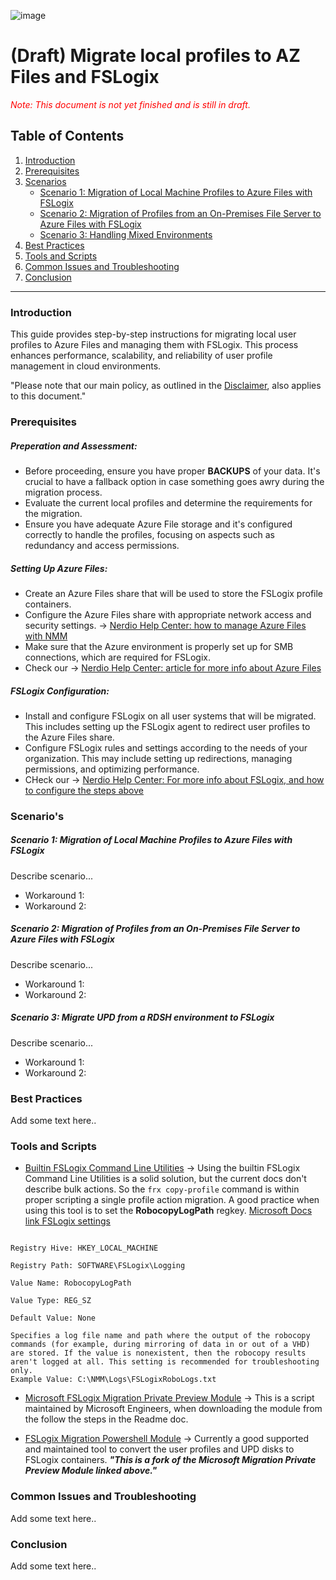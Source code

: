 ![image](https://github.com/Get-Nerdio/NMM-SE/assets/52416805/5c8dd05e-84a7-49f9-8218-64412fdaffaf)

# (Draft) Migrate local profiles to AZ Files and FSLogix

<span style="color:red">*Note: This document is not yet finished and is still in draft.*</span>


## Table of Contents

1. [Introduction](#introduction)
2. [Prerequisites](#Prerequisites)
3. [Scenarios](#scenarios)
   - [Scenario 1: Migration of Local Machine Profiles to Azure Files with FSLogix](#scenario-1-migrating-from-local-profiles-on-physical-devices)
   - [Scenario 2: Migration of Profiles from an On-Premises File Server to Azure Files with FSLogix](#scenario-2-migrating-from-on-premises-ad-to-azure-ad-with-fslogix)
   - [Scenario 3: Handling Mixed Environments](#scenario-3-handling-mixed-environments)
4. [Best Practices](#best-practices)
5. [Tools and Scripts](#tools-and-scripts)
6. [Common Issues and Troubleshooting](#common-issues-and-troubleshooting)
7. [Conclusion](#conclusion)

***
### Introduction

This guide provides step-by-step instructions for migrating local user profiles to Azure Files and managing them with FSLogix. This process enhances performance, scalability, and reliability of user profile management in cloud environments.

"Please note that our main policy, as outlined in the [Disclaimer](https://github.com/Get-Nerdio/NMM-SE/blob/main/readme.md#disclaimer), also applies to this document."

### Prerequisites

##### Preperation and Assessment:

- Before proceeding, ensure you have proper **BACKUPS** of your data. It's crucial to have a fallback option in case something goes awry during the migration process.
- Evaluate the current local profiles and determine the requirements for the migration.
- Ensure you have adequate Azure File storage and it's configured correctly to handle the profiles, focusing on aspects such as redundancy and access permissions.

##### Setting Up Azure Files:
- Create an Azure Files share that will be used to store the FSLogix profile containers.
- Configure the Azure Files share with appropriate network access and security settings. -> [Nerdio Help Center: how to manage Azure Files with NMM](https://nmmhelp.getnerdio.com/hc/en-us/articles/26125608596237-Manage-Azure-Files-Shares)
- Make sure that the Azure environment is properly set up for SMB connections, which are required for FSLogix.
- Check our -> [Nerdio Help Center: article for more info about Azure Files](https://nmmhelp.getnerdio.com/hc/en-us/articles/26125588139917-What-Are-Azure-Files-and-FSLogix-Profile-Storage-Options)

##### FSLogix Configuration:

- Install and configure FSLogix on all user systems that will be migrated. This includes setting up the FSLogix agent to redirect user profiles to the Azure Files share.
- Configure FSLogix rules and settings according to the needs of your organization. This may include setting up redirections, managing permissions, and optimizing performance.
- CHeck our -> [Nerdio Help Center: For more info about FSLogix, and how to configure the steps above](https://nmmhelp.getnerdio.com/hc/en-us/articles/26125632741005-FSLogix-Settings-and-Configuration)

### Scenario's

##### Scenario 1: Migration of Local Machine Profiles to Azure Files with FSLogix
Describe scenario...

- Workaround 1:
- Workaround 2:

##### Scenario 2: Migration of Profiles from an On-Premises File Server to Azure Files with FSLogix
Describe scenario...

- Workaround 1:
- Workaround 2:

##### Scenario 3: Migrate UPD from a RDSH environment to FSLogix
Describe scenario...

- Workaround 1:
- Workaround 2:




### Best Practices

Add some text here..



### Tools and Scripts

- [Builtin FSLogix Command Line Utilities](https://learn.microsoft.com/en-us/fslogix/utilities/frx/frx#frx-copy-profile) -> Using the builtin FSLogix Command Line Utilities is a solid solution, but the current docs don't describe bulk actions. So the ```frx copy-profile``` command is within proper scripting a single profile action migration. A good practice when using this tool is to set the **RobocopyLogPath** regkey.
[Microsoft Docs link FSLogix settings](https://learn.microsoft.com/en-us/fslogix/reference-configuration-settings?tabs=logging#robocopylogpath)  
```

Registry Hive: HKEY_LOCAL_MACHINE

Registry Path: SOFTWARE\FSLogix\Logging

Value Name: RobocopyLogPath

Value Type: REG_SZ

Default Value: None

Specifies a log file name and path where the output of the robocopy commands (for example, during mirroring of data in or out of a VHD) are stored. If the value is nonexistent, then the robocopy results aren't logged at all. This setting is recommended for troubleshooting only.
Example Value: C:\NMM\Logs\FSLogixRoboLogs.txt
```  


- [Microsoft FSLogix Migration Private Preview Module](https://query.prod.cms.rt.microsoft.com/cms/api/am/binary/RE4k26R) -> This is a script maintained by Microsoft Engineers, when downloading the module from the follow the steps in the Readme doc.  

- [FSLogix Migration Powershell Module](https://github.com/gregdod/FSLogixMigration) -> Currently a good supported and maintained tool to convert the user profiles and UPD disks to FSLogix containers. ***"This is a fork of the Microsoft Migration Private Preview Module linked above."***  

### Common Issues and Troubleshooting

Add some text here..

### Conclusion

Add some text here..


